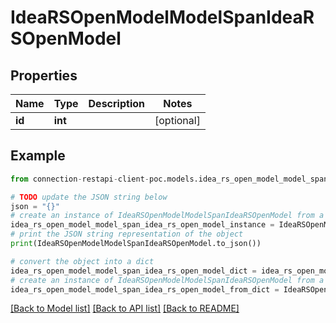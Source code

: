 # IdeaRSOpenModelModelSpanIdeaRSOpenModel


## Properties

Name | Type | Description | Notes
------------ | ------------- | ------------- | -------------
**id** | **int** |  | [optional] 

## Example

```python
from connection-restapi-client-poc.models.idea_rs_open_model_model_span_idea_rs_open_model import IdeaRSOpenModelModelSpanIdeaRSOpenModel

# TODO update the JSON string below
json = "{}"
# create an instance of IdeaRSOpenModelModelSpanIdeaRSOpenModel from a JSON string
idea_rs_open_model_model_span_idea_rs_open_model_instance = IdeaRSOpenModelModelSpanIdeaRSOpenModel.from_json(json)
# print the JSON string representation of the object
print(IdeaRSOpenModelModelSpanIdeaRSOpenModel.to_json())

# convert the object into a dict
idea_rs_open_model_model_span_idea_rs_open_model_dict = idea_rs_open_model_model_span_idea_rs_open_model_instance.to_dict()
# create an instance of IdeaRSOpenModelModelSpanIdeaRSOpenModel from a dict
idea_rs_open_model_model_span_idea_rs_open_model_from_dict = IdeaRSOpenModelModelSpanIdeaRSOpenModel.from_dict(idea_rs_open_model_model_span_idea_rs_open_model_dict)
```
[[Back to Model list]](../README.md#documentation-for-models) [[Back to API list]](../README.md#documentation-for-api-endpoints) [[Back to README]](../README.md)


